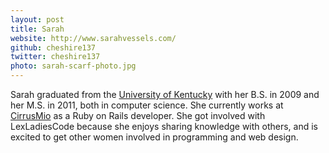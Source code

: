 ```yaml
---
layout: post
title: Sarah
website: http://www.sarahvessels.com/
github: cheshire137
twitter: cheshire137
photo: sarah-scarf-photo.jpg
---
```


Sarah graduated from the [University of Kentucky](http://www.uky.edu/) with her B.S. in 2009 and her M.S. in 2011, both in computer science. She currently works at [CirrusMio](http://www.cirrusmio.com/) as a Ruby on Rails developer. She got involved with LexLadiesCode because she enjoys sharing knowledge with
others, and is excited to get other women involved in programming and web
design.
